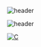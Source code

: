 ![header](https://capsule-render.vercel.app/api?type=wave&color=auto&height=300&section=header&text=capsule%20render&fontSize=90)

![header](https://capsule-render.vercel.app/api?type=soft)

[![C](https://img.shields.io/badge/C++-F7DF1E?style=flat-square&logo=C++&logoColor=black)](https://github.com/MinWook6457/MinWook6457/edit/main/README.md)
